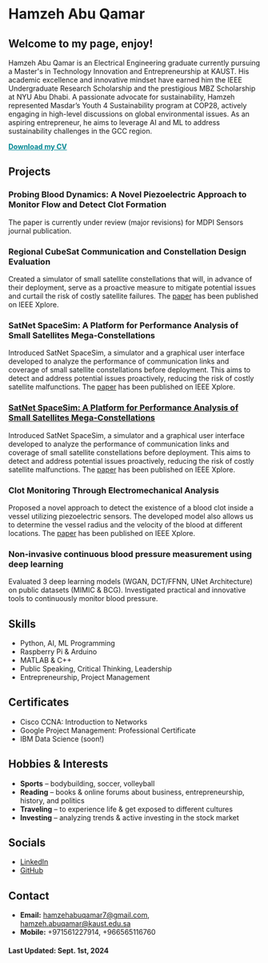 # Hamzeh Abu Qamar

## Welcome to my page, enjoy!

Hamzeh Abu Qamar is an Electrical Engineering graduate currently pursuing a Master's in Technology Innovation and Entrepreneurship at KAUST. His academic excellence and innovative mindset have earned him the IEEE Undergraduate Research Scholarship and the prestigious MBZ Scholarship at NYU Abu Dhabi. A passionate advocate for sustainability, Hamzeh represented Masdar’s Youth 4 Sustainability program at COP28, actively engaging in high-level discussions on global environmental issues. As an aspiring entrepreneur, he aims to leverage AI and ML to address sustainability challenges in the GCC region.

<a href="HamzehAbuQamarCV.pdf" style="color:#008793; font-weight:bold;">Download my CV</a>

## Projects

### Probing Blood Dynamics: A Novel Piezoelectric Approach to Monitor Flow and Detect Clot Formation
The paper is currently under review (major revisions) for MDPI Sensors journal publication.

### Regional CubeSat Communication and Constellation Design Evaluation
Created a simulator of small satellite constellations that will, in advance of their deployment, serve as a proactive measure to mitigate potential issues and curtail the risk of costly satellite failures. The [paper](Papers/CubeSat_IEEE%20ICM2023.pdf) has been published on IEEE Xplore.

### SatNet SpaceSim: A Platform for Performance Analysis of Small Satellites Mega-Constellations
Introduced SatNet SpaceSim, a simulator and a graphical user interface developed to analyze the performance of communication links and coverage of small satellite constellations before deployment. This aims to detect and address potential issues proactively, reducing the risk of costly satellite malfunctions. The [paper](Papers/SatNetSpaceSim_EuCNC24.pdf) has been published on IEEE Xplore.

### [SatNet SpaceSim: A Platform for Performance Analysis of Small Satellites Mega-Constellations](Papers/SatNetSpaceSim_EuCNC24.pdf)
Introduced SatNet SpaceSim, a simulator and a graphical user interface developed to analyze the performance of communication links and coverage of small satellite constellations before deployment. This aims to detect and address potential issues proactively, reducing the risk of costly satellite malfunctions. The [paper](Papers/SatNetSpaceSim_EuCNC24.pdf) has been published on IEEE Xplore.

### Clot Monitoring Through Electromechanical Analysis
Proposed a novel approach to detect the existence of a blood clot inside a vessel utilizing piezoelectric sensors. The developed model also allows us to determine the vessel radius and the velocity of the blood at different locations. The [paper](Papers/Clot%20Monitoring_IEEE%20ICSC2023.pdf) has been published on IEEE Xplore.

### Non-invasive continuous blood pressure measurement using deep learning
Evaluated 3 deep learning models (WGAN, DCT/FFNN, UNet Architecture) on public datasets (MIMIC & BCG). Investigated practical and innovative tools to continuously monitor blood pressure.

## Skills
- Python, AI, ML Programming
- Raspberry Pi & Arduino
- MATLAB & C++
- Public Speaking, Critical Thinking, Leadership
- Entrepreneurship, Project Management

## Certificates
- Cisco CCNA: Introduction to Networks
- Google Project Management: Professional Certificate
- IBM Data Science (soon!)

## Hobbies & Interests
- **Sports** – bodybuilding, soccer, volleyball
- **Reading** – books & online forums about business, entrepreneurship, history, and politics
- **Traveling** – to experience life & get exposed to different cultures
- **Investing** – analyzing trends & active investing in the stock market

## Socials
- [LinkedIn](https://www.linkedin.com/in/hamzeh-abu-qamar-034605218/)
- [GitHub](https://github.com/hamzehaq7)

## Contact
- **Email:** hamzehabuqamar7@gmail.com, hamzeh.abuqamar@kaust.edu.sa
- **Mobile:** +971561227914, +966565116760

#### Last Updated: Sept. 1st, 2024
